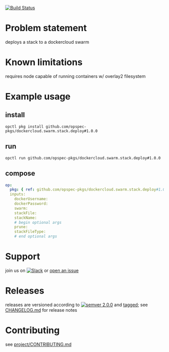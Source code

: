 [![Build Status](https://travis-ci.org/opspec-pkgs/dockercloud.swarm.stack.deploy.svg?branch=master)](https://travis-ci.org/opspec-pkgs/dockercloud.swarm.stack.deploy)

# Problem statement
deploys a stack to a dockercloud swarm

# Known limitations
requires node capable of running containers w/ overlay2 filesystem

# Example usage

## install

```shell
opctl pkg install github.com/opspec-pkgs/dockercloud.swarm.stack.deploy#1.0.0
```

## run

```
opctl run github.com/opspec-pkgs/dockercloud.swarm.stack.deploy#1.0.0
```

## compose

```yaml
op:
  pkg: { ref: github.com/opspec-pkgs/dockercloud.swarm.stack.deploy#1.0.0 }
  inputs:
    dockerUsername:
    dockerPassword:
    swarm:
    stackFile:
    stackName:
    # begin optional args
    prune:
    stackFileType:
    # end optional args
```

# Support

join us on [![Slack](https://opspec-slackin.herokuapp.com/badge.svg)](https://opspec-slackin.herokuapp.com/)
or [open an issue](https://github.com/opspec-pkgs/dockercloud.swarm.stack.deploy/issues)

# Releases

releases are versioned according to
[![semver 2.0.0](https://img.shields.io/badge/semver-2.0.0-brightgreen.svg)](http://semver.org/spec/v2.0.0.html)
and [tagged](https://git-scm.com/book/en/v2/Git-Basics-Tagging); see
[CHANGELOG.md](CHANGELOG.md) for release notes

# Contributing

see [project/CONTRIBUTING.md](https://github.com/opspec-pkgs/project/blob/master/CONTRIBUTING.md)
